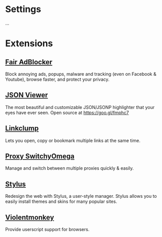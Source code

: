 ﻿Settings
========

…

Extensions
==========

[Fair AdBlocker](https://chrome.google.com/webstore/detail/fair-adblocker/lgblnfidahcdcjddiepkckcfdhpknnjh)
-----------------------

Block annoying ads, popups, malware and tracking (even on Facebook & Youtube), browse faster, and protect your privacy.

[JSON Viewer](https://chrome.google.com/webstore/detail/json-viewer/gbmdgpbipfallnflgajpaliibnhdgobh)
------------

The most beautiful and customizable JSON/JSONP highlighter that your eyes have ever seen. Open source at https://goo.gl/fmphc7

[Linkclump](https://chrome.google.com/webstore/detail/linkclump/lfpjkncokllnfokkgpkobnkbkmelfefj)
-------------

Lets you open, copy or bookmark multiple links at the same time.

[Proxy SwitchyOmega](https://chrome.google.com/webstore/detail/proxy-switchyomega/padekgcemlokbadohgkifijomclgjgif)
----------------------------

Manage and switch between multiple proxies quickly & easily.

[Stylus](https://chrome.google.com/webstore/detail/stylus/clngdbkpkpeebahjckkjfobafhncgmne)
-------------

Redesign the web with Stylus, a user-style manager. Stylus allows you to easily install themes and skins for many popular sites.

[Violentmonkey](https://chrome.google.com/webstore/detail/violentmonkey/jinjaccalgkegednnccohejagnlnfdag)
------------------

Provide userscript support for browsers.
